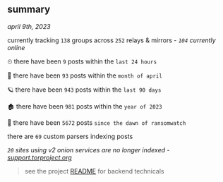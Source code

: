 
## summary
_april 9th, 2023_

currently tracking `138` groups across `252` relays & mirrors - _`104` currently online_

⏲ there have been `9` posts within the `last 24 hours`

🦈 there have been `93` posts within the `month of april`

🪐 there have been `943` posts within the `last 90 days`

🏚 there have been `981` posts within the `year of 2023`

🦕 there have been `5672` posts `since the dawn of ransomwatch`

there are `69` custom parsers indexing posts

_`20` sites using v2 onion services are no longer indexed - [support.torproject.org](https://support.torproject.org/onionservices/v2-deprecation/)_

> see the project [README](https://github.com/joshhighet/ransomwatch#ransomwatch--) for backend technicals
